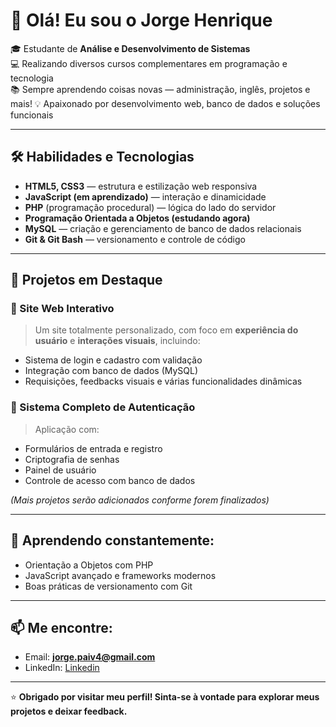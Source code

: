 # 👋 Olá! Eu sou o Jorge Henrique

🎓 Estudante de **Análise e Desenvolvimento de Sistemas**  
💻 Realizando diversos cursos complementares em programação e tecnologia  
📚 Sempre aprendendo coisas novas — administração, inglês, projetos e mais!
💡 Apaixonado por desenvolvimento web, banco de dados e soluções funcionais

---

## 🛠️ Habilidades e Tecnologias

- **HTML5, CSS3** — estrutura e estilização web responsiva
- **JavaScript (em aprendizado)** — interação e dinamicidade
- **PHP** (programação procedural) — lógica do lado do servidor
- **Programação Orientada a Objetos (estudando agora)**
- **MySQL** — criação e gerenciamento de banco de dados relacionais
- **Git & Git Bash** — versionamento e controle de código

---

## 🚀 Projetos em Destaque

### 🔷 Site Web Interativo
> Um site totalmente personalizado, com foco em **experiência do usuário** e **interações visuais**, incluindo:
- Sistema de login e cadastro com validação
- Integração com banco de dados (MySQL)
- Requisições, feedbacks visuais e várias funcionalidades dinâmicas

### 🔷 Sistema Completo de Autenticação
> Aplicação com:
- Formulários de entrada e registro
- Criptografia de senhas
- Painel de usuário
- Controle de acesso com banco de dados

*(Mais projetos serão adicionados conforme forem finalizados)*

---

## 🧠 Aprendendo constantemente:
- Orientação a Objetos com PHP
- JavaScript avançado e frameworks modernos
- Boas práticas de versionamento com Git

---

## 📫 Me encontre:
- Email: **jorge.paiv4@gmail.com**
- LinkedIn: [Linkedin](https://www.linkedin.com/in/jorge-henrique-16b567263/)
---

⭐ **Obrigado por visitar meu perfil! Sinta-se à vontade para explorar meus projetos e deixar feedback.**

